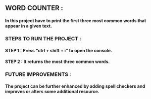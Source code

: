 ## WORD COUNTER :
#### In this project have to print the first three most common words that appear in a given text.
### STEPS TO RUN THE PROJECT :
#### STEP 1 : Press "ctrl + shift + i" to open the console.
#### STEP 2 : It returns the most three common words.
### FUTURE IMPROVEMENTS :
#### The project can be further enhanced by adding spell checkers and improves or alters some additional resource.
